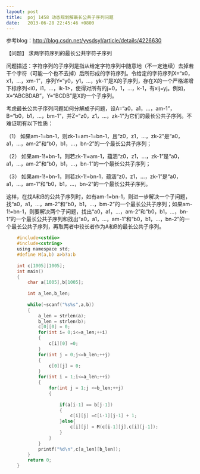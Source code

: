 ```yaml
---
layout: post
title:  poj 1458 动态规划解最长公共子序列问题
date:   2013-06-28 22:45:46 +0800
---
```


参考blog：http://blog.csdn.net/yysdsyl/article/details/4226630


【问题】 求两字符序列的最长公共字符子序列

问题描述：字符序列的子序列是指从给定字符序列中随意地（不一定连续）去掉若干个字符（可能一个也不去掉）后所形成的字符序列。令给定的字符序列X=“x0，x1，…，xm-1”，序列Y=“y0，y1，…，yk-1”是X的子序列，存在X的一个严格递增下标序列<i0，i1，…，ik-1>，使得对所有的j=0，1，…，k-1，有xij=yj。例如，X=“ABCBDAB”，Y=“BCDB”是X的一个子序列。

考虑最长公共子序列问题如何分解成子问题，设A=“a0，a1，…，am-1”，B=“b0，b1，…，bm-1”，并Z=“z0，z1，…，zk-1”为它们的最长公共子序列。不难证明有以下性质：

（1） 如果am-1=bn-1，则zk-1=am-1=bn-1，且“z0，z1，…，zk-2”是“a0，a1，…，am-2”和“b0，b1，…，bn-2”的一个最长公共子序列；

（2） 如果am-1!=bn-1，则若zk-1!=am-1，蕴涵“z0，z1，…，zk-1”是“a0，a1，…，am-2”和“b0，b1，…，bn-1”的一个最长公共子序列；

（3） 如果am-1!=bn-1，则若zk-1!=bn-1，蕴涵“z0，z1，…，zk-1”是“a0，a1，…，am-1”和“b0，b1，…，bn-2”的一个最长公共子序列。

这样，在找A和B的公共子序列时，如有am-1=bn-1，则进一步解决一个子问题，找“a0，a1，…，am-2”和“b0，b1，…，bm-2”的一个最长公共子序列；如果am-1!=bn-1，则要解决两个子问题，找出“a0，a1，…，am-2”和“b0，b1，…，bn-1”的一个最长公共子序列和找出“a0，a1，…，am-1”和“b0，b1，…，bn-2”的一个最长公共子序列，再取两者中较长者作为A和B的最长公共子序列。

```c
    #include<cstdio>
    #include<cstring>
    using namespace std;
    #define M(a,b) a>b?a:b
     
    int c[1005][1005];
    int main()
    {
        char a[1005],b[1005];
     
        int a_len,b_len;
     
        while(~scanf("%s%s",a,b))
        {
            a_len = strlen(a);
            b_len = strlen(b);
            c[0][0] = 0;
            for(int i= 0;i<=a_len;++i)
            {
                c[i][0] =0;
            }
            for(int j = 0;j<=b_len;++j)
            {
                c[0][j] = 0;
            }
            for(int i = 1;i<=a_len;++i)
            {
                for(int j = 1;j <=b_len;++j)
                {
     
                    if(a[i-1] == b[j-1])
                    {
                        c[i][j] =c[i-1][j-1] + 1;
                    }else{
                        c[i][j] = M(c[i-1][j],c[i][j-1]);
                    }
                }
            }
            printf("%d\n",c[a_len][b_len]);
        }
        return 0;
    }
```
